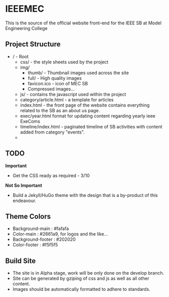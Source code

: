 # IEEEMEC
This is the source of the official website front-end for the IEEE SB at Model Engineering College

## Project Structure

* / - Root
  - css/ - the style sheets used by the project
  - img/
    - thumb/ - Thumbnail images used across the site
    - full/ - High quality images
    - favicon.ico - icon of MEC SB
    - Compressed images...
  - js/ - contains the javascript used within the project
  - category/article.html - a template for articles
  - index.html - the front page of the website contains everything related to the SB as an about us page.
  - exec/year.html format for updating content regarding yearly ieee ExeComs
  - timeline/index.html - paginated timeline of SB activities with content added from category "events".
  - 
  

## TODO

**Important**

* Get the CSS ready as required - 3/10


**Not So Important**

* Build a Jekyll/HuGo theme with the design that is a by-product of this endeavour.


## Theme Colors
* Background-main : #fafafa
* Color-main : #2661a9, for logos and the like...
* Background-footer : #202020
* Color-footer : #f5f5f5

## Build Site

- The site is in Alpha stage, work will be only done on the develop branch.
- Site can be generated by gziping of css and js as well as all other content.
- Images should be automatically formatted to adhere to standards.
